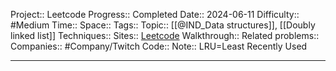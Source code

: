 Project:: Leetcode
Progress:: Completed
Date:: 2024-06-11
Difficulty:: #Medium 
Time:: 
Space:: 
Tags:: 
Topic:: [[@IND_Data structures]], [[Doubly linked list]]
Techniques:: 
Sites:: [Leetcode](https://leetcode.com/problems/lru-cache/description/)
Walkthrough:: 
Related problems:: 
Companies:: #Company/Twitch
Code:: 
Note:: LRU=Least Recently Used

---

